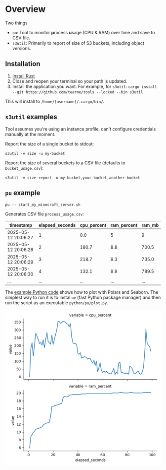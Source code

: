 # Overview

Two things
* `pu`: Tool to monitor **p**rocess **u**sage (CPU & RAM) over time and save to CSV file.
* `s3util`: Primarily to report of size of S3 buckets, including object versions.

## Installation

1. [Install Rust](https://rustup.rs/)
1. Close and reopen your terminal so your path is updated.
1. Install the application you want.  For example, for `s3util`: `cargo install --git https://github.com/tearne/tools --locked --bin s3util`

This will install to `/home/[username]/.cargo/bin/`.

## `s3util` examples
Tool assumes you're using an instance profile, can't configure credentials manually at the moment.

Report the size of a single bucket to stdout:
```
s3util -v size -u my-bucket
```

Report the size of several buckets to a CSV file (defaults to `bucket_usage.csv`):
```
s3util -v size-report -u my-bucket,your-bucket,another-bucket
```

## `pu` example
```
pu -- start_my_minecraft_server.sh
```
Generates CSV file `process_usage.csv`:

|timestamp|elapsed_seconds|cpu_percent|ram_percent|ram_mb|
|-|-|-|-|-|
|2025-05-12 20:06:27|1|0.0|5|9|470.5|
|2025-05-12 20:06:28|2|180.7|8.8|700.5|
|2025-05-12 20:06:29|3|218.7|9.3|735.0|
|2025-05-12 20:06:30|4|132.1|9.9|789.5|
|...|...|...|...|...|

The [example Python code](./python/pu/plot.py) shows how to plot with Polars and Seaborn.  The simplest way to run it is to instal `uv` (fast Python package manager) and then run the script as an executable `python/pu/plot.py`.

![graph](./python/pu/seaborn_plot.png)
